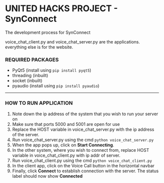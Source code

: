 # UNITED HACKS PROJECT - SynConnect
The development process for SynConnect

voice_chat_client.py and voice_chat_server.py are the applications.
everything else is for the website.

### REQUIRED PACKAGES
* PyQt5 (install using `pip install pyqt5`)
* threading (inbuilt)
* socket (inbuilt)
* pyaudio (install using `pip install pyaudio`)

<hr>

### HOW TO RUN APPLICATION

1. Note down the ip address of the system that you wish to run your server on
2. Make sure that ports 5000 and 5001 are open for use
3. Replace the HOST variable in voice_chat_server.py with the ip address of the server.
4. Run voice_chat_server.py using the cmd `python voice_chat_server.py`
5. When the app pops up, click on **Start Connecting**. 
6. In the other system, where you wish to connect from, replace HOST variable in voice_chat_client.py with ip addr of server.
7. Run voice_chat_client.py using the cmd `python voice_chat_client.py`
8. In the client app, click on the Voice Call button in the horizontal navbar
9. Finally, click **Connect** to establish connection with the server. The status label should now show **Connected**

